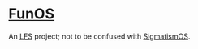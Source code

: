 # [FunOS](http://gomerpedia.org/wiki/FUNOS)
An [LFS](http://www.linuxfromscratch.org/) project; not to be confused with [SigmatismOS](http://funarg.nfshost.com/r2/code/funos/funos.html).

